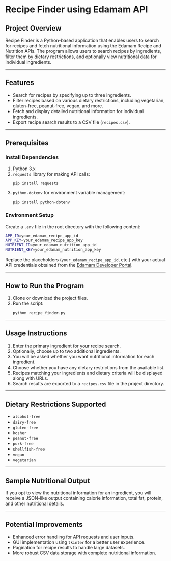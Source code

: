 
# **Recipe Finder using Edamam API**  

## **Project Overview**  
Recipe Finder is a Python-based application that enables users to search for recipes and fetch nutritional information using the Edamam Recipe and Nutrition APIs. The program allows users to search recipes by ingredients, filter them by dietary restrictions, and optionally view nutritional data for individual ingredients.  

---

## **Features**  
- Search for recipes by specifying up to three ingredients.  
- Filter recipes based on various dietary restrictions, including vegetarian, gluten-free, peanut-free, vegan, and more.  
- Fetch and display detailed nutritional information for individual ingredients.  
- Export recipe search results to a CSV file (`recipes.csv`).  

---

## **Prerequisites**  

### **Install Dependencies**  
1. Python 3.x  
2. `requests` library for making API calls:  
   ```bash
   pip install requests
   ```  
3. `python-dotenv` for environment variable management:  
   ```bash
   pip install python-dotenv
   ```

### **Environment Setup**  
Create a `.env` file in the root directory with the following content:  
```bash
APP_ID=your_edamam_recipe_app_id
APP_KEY=your_edamam_recipe_app_key
NUTRIENT_ID=your_edamam_nutrition_app_id
NUTRIENT_KEY=your_edamam_nutrition_app_key
```
Replace the placeholders (`your_edamam_recipe_app_id`, etc.) with your actual API credentials obtained from the [Edamam Developer Portal](https://developer.edamam.com/).  

---

## **How to Run the Program**  
1. Clone or download the project files.  
2. Run the script:  
   ```bash
   python recipe_finder.py
   ```  

---

## **Usage Instructions**  
1. Enter the primary ingredient for your recipe search.  
2. Optionally, choose up to two additional ingredients.  
3. You will be asked whether you want nutritional information for each ingredient.  
4. Choose whether you have any dietary restrictions from the available list.  
5. Recipes matching your ingredients and dietary criteria will be displayed along with URLs.  
6. Search results are exported to a `recipes.csv` file in the project directory.  

---

## **Dietary Restrictions Supported**  
- `alcohol-free`  
- `dairy-free`  
- `gluten-free`  
- `kosher`  
- `peanut-free`  
- `pork-free`  
- `shellfish-free`  
- `vegan`  
- `vegetarian`  

---

## **Sample Nutritional Output**  
If you opt to view the nutritional information for an ingredient, you will receive a JSON-like output containing calorie information, total fat, protein, and other nutritional details.

---

## **Potential Improvements**  
- Enhanced error handling for API requests and user inputs.  
- GUI implementation using `tkinter` for a better user experience.  
- Pagination for recipe results to handle large datasets.  
- More robust CSV data storage with complete nutritional information.  

